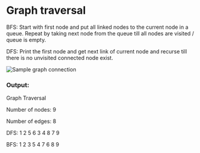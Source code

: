# Graph traversal

BFS: Start with first node and put all linked nodes to the current node in a queue. 
Repeat by taking next node from the queue till all nodes are visited / queue is empty.

DFS: Print the first node and get next link of current node and recurse till there is
no unvisited connected node exist.

![Sample graph connection](https://user-images.githubusercontent.com/16428435/74755734-9581b100-5299-11ea-8362-a47615de22c2.PNG)

### Output:

Graph Traversal

Number of nodes: 9

Number of edges: 8

DFS: 1 2 5 6 3 4 8 7 9

BFS: 1 2 3 5 4 7 6 8 9
